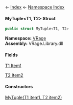← [Index](Api-Index) ← [Namespace Index](Namespace-Index)

#### MyTuple&lt;T1, T2&gt; Struct

```csharp
public struct MyTuple<T1, T2>
```

**Namespace:** [VRage](VRage)  
**Assembly:** VRage.Library.dll

#### Fields

[T1 Item1](VRage.MyTuple`2.Item1)

> 

[T2 Item2](VRage.MyTuple`2.Item2)

> 

#### Constructors

[MyTuple(T1 item1, T2 item2)](VRage.MyTuple`2..ctor)

> 

